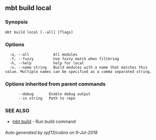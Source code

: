 ## mbt build local



### Synopsis




```
mbt build local [--all] [flags]
```

### Options

```
  -a, --all           All modules
  -f, --fuzzy         Use fuzzy match when filtering
  -h, --help          help for local
  -n, --name string   Build modules with a name that matches this value. Multiple names can be specified as a comma separated string.
```

### Options inherited from parent commands

```
      --debug       Enable debug output
      --in string   Path to repo
```

### SEE ALSO
* [mbt build](mbt_build.md)	 - Run build command

###### Auto generated by spf13/cobra on 9-Jul-2018
